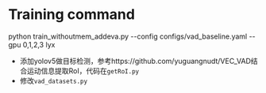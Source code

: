 # Training command
python train_withoutmem_addeva.py --config configs/vad_baseline.yaml --gpu 0,1,2,3
lyx

- 添加yolov5做目标检测，参考https://github.com/yuguangnudt/VEC_VAD结合运动信息提取RoI，代码在`getRoI.py`
- 修改`vad_datasets.py`

